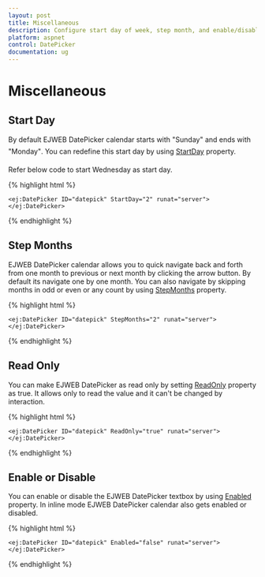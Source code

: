 ```yaml
---
layout: post
title: Miscellaneous
description: Configure start day of week, step month, and enable/disable
platform: aspnet
control: DatePicker
documentation: ug
---
```

# Miscellaneous 

## Start Day

By default EJWEB DatePicker calendar starts with "Sunday" and ends with "Monday". You can redefine this start day by using [StartDay](http://help.syncfusion.com/js/api/ejdatepicker#members:startday) property.

Refer below code to start Wednesday as start day. 

{% highlight html %}

    <ej:DatePicker ID="datepick" StartDay="2" runat="server"></ej:DatePicker>

{% endhighlight %}

## Step Months

EJWEB DatePicker calendar allows you to quick navigate back and forth from one month to previous or next month by clicking the arrow button. By default its navigate one by one month. You can also navigate by skipping months in odd or even or any count by using [StepMonths](http://help.syncfusion.com/js/api/ejdatepicker#members:stepmonths) property. 

{% highlight html %}

    <ej:DatePicker ID="datepick" StepMonths="2" runat="server"></ej:DatePicker>

{% endhighlight %}

## Read Only

You can make EJWEB DatePicker as read only by setting [ReadOnly](http://help.syncfusion.com/js/api/ejdatepicker#members:readonly) property as true. It allows only to read the value and it can't be changed by interaction.

{% highlight html %}

    <ej:DatePicker ID="datepick" ReadOnly="true" runat="server"></ej:DatePicker>
   
{% endhighlight %}

## Enable or Disable

You can enable or disable the EJWEB DatePicker textbox by using [Enabled](http://help.syncfusion.com/js/api/ejdatepicker#members:enabled) property. In inline mode EJWEB DatePicker calendar also gets enabled or disabled. 

{% highlight html %}

    <ej:DatePicker ID="datepick" Enabled="false" runat="server"></ej:DatePicker>

{% endhighlight %}
